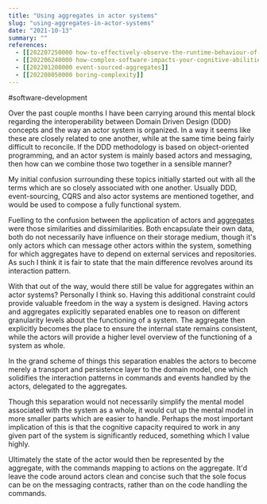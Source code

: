 ```yaml
---
title: "Using aggregates in actor systems"
slug: "using-aggregates-in-actor-systems"
date: "2021-10-13"
summary: ""
references: 
  - [[202207250000 how-to-effectively-observe-the-runtime-behaviour-of-your-core-domain]]
  - [[202206240000 how-complex-software-impacts-your-cognitive-abilities]]
  - [[202201200000 event-sourced-aggregates]]
  - [[202208050000 boring-complexity]]
---
```


#software-development

Over the past couple months I have been carrying around this mental block regarding the interoperability between Domain Driven Design (DDD) concepts and the way an actor system is organized. In a way it seems like these are closely related to one another, while at the same time being fairly difficult to reconcile. If the DDD methodology is based on object-oriented programming, and an actor system is mainly based actors and messaging, then how can we combine those two together in a sensible manner?

My initial confusion surrounding these topics initially started out with all the terms which are so closely associated with one another. Usually DDD, event-sourcing, CQRS and also actor systems are mentioned together, and would be used to compose a fully functional system.

Fuelling to the confusion between the application of actors and [aggregates](https://martinfowler.com/bliki/DDD_Aggregate.html) were those similarities and dissimilarities. Both encapsulate their own data, both do not necessarily have influence on their storage medium, though it's only actors which can message other actors within the system, something for which aggregates have to depend on external services and repositories. As such I think it is fair to state that the main difference revolves around its interaction pattern.

With that out of the way, would there still be value for aggregates within an actor systems? Personally I think so. Having this additional constraint could provide valuable freedom in the way a system is designed. Having actors and aggregates explicitly separated enables one to reason on different granularity levels about the functioning of a system. The aggregate then explicitly becomes the place to ensure the internal state remains consistent, while the actors will provide a higher level overview of the functioning of a system as whole.

In the grand scheme of things this separation enables the actors to become merely a transport and persistence layer to the domain model, one which solidifies the interaction patterns in commands and events handled by the actors, delegated to the aggregates.

Though this separation would not necessarily simplify the mental model associated with the system as a whole, it would cut up the mental model in more smaller parts which are easier to handle. Perhaps the most important implication of this is that the cognitive capacity required to work in any given part of the system is significantly reduced, something which I value highly.

Ultimately the state of the actor would then be represented by the aggregate, with the commands mapping to actions on the aggregate. It'd leave the code around actors clean and concise such that the sole focus can be on the messaging contracts, rather than on the code handling the commands.

